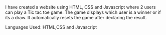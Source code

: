 I have created a website using HTML, CSS and Javascript where 2 users can play a Tic tac toe game. 
The game displays which user is a winner or if its a draw.
It automatically resets the game after declaring the result.

Languages Used: HTML,CSS and Javascript
